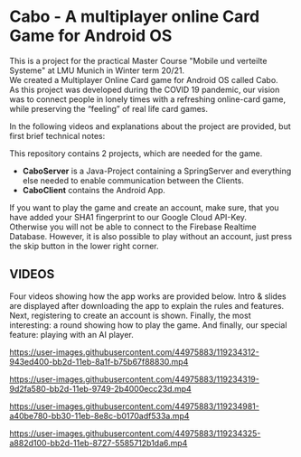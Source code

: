 Cabo - A multiplayer online Card Game for Android OS
====================================================

This is a project for the practical Master Course "Mobile und verteilte Systeme" at LMU Munich in Winter term 20/21.  
We created a Multiplayer Online Card game for Android OS called Cabo.  
As this project was developed during the COVID 19 pandemic, our vision was to connect people in lonely times with a refreshing online-card game, while preserving the “feeling” of real life card games. 

In the following videos and explanations about the project are provided, but first brief technical notes:

   This repository contains 2 projects, which are needed for the game.  

   - **CaboServer** is a Java-Project containing a SpringServer and everything else needed to enable communication between the Clients.
   - **CaboClient** contains the Android App.  

  If you want to play the game and create an account, make sure, that you have added your SHA1 fingerprint to our Google Cloud API-Key.   
  Otherwise you will not be able to connect to the Firebase Realtime Database.
  However, it is also possible to play without an account, just press the skip button in the lower right corner.
  
  
VIDEOS
------

Four videos showing how the app works are provided below. 
Intro & slides are displayed after downloading the app to explain the rules and features. 
Next, registering to create an account is shown. 
Finally, the most interesting: a round showing how to play the game.
And finally, our special feature: playing with an AI player. 

https://user-images.githubusercontent.com/44975883/119234312-943ed400-bb2d-11eb-8a1f-b75b67f88830.mp4



https://user-images.githubusercontent.com/44975883/119234319-9d2fa580-bb2d-11eb-9749-2b4000ecc23d.mp4



https://user-images.githubusercontent.com/44975883/119234981-a40be780-bb30-11eb-8e8c-b0170adf533a.mp4



https://user-images.githubusercontent.com/44975883/119234325-a882d100-bb2d-11eb-8727-5585712b1da6.mp4







